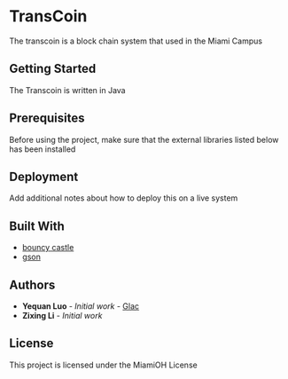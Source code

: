 # TransCoin

The transcoin is a block chain system that used in the Miami Campus

## Getting Started

The Transcoin is written in Java 

## Prerequisites

Before using the project, make sure that the external libraries listed below has been installed

## Deployment

Add additional notes about how to deploy this on a live system

## Built With

* [bouncy castle](https://www.bouncycastle.org/download/bcprov-jdk15on-159.jar)
* [gson](http://central.maven.org/maven2/com/google/code/gson/gson/2.8.2/gson-2.8.2.jar)

## Authors

* **Yequan Luo** - *Initial work* - [Glac](https://github.com/Glac)
* **Zixing Li** - *Initial work* 

## License

This project is licensed under the MiamiOH License 

